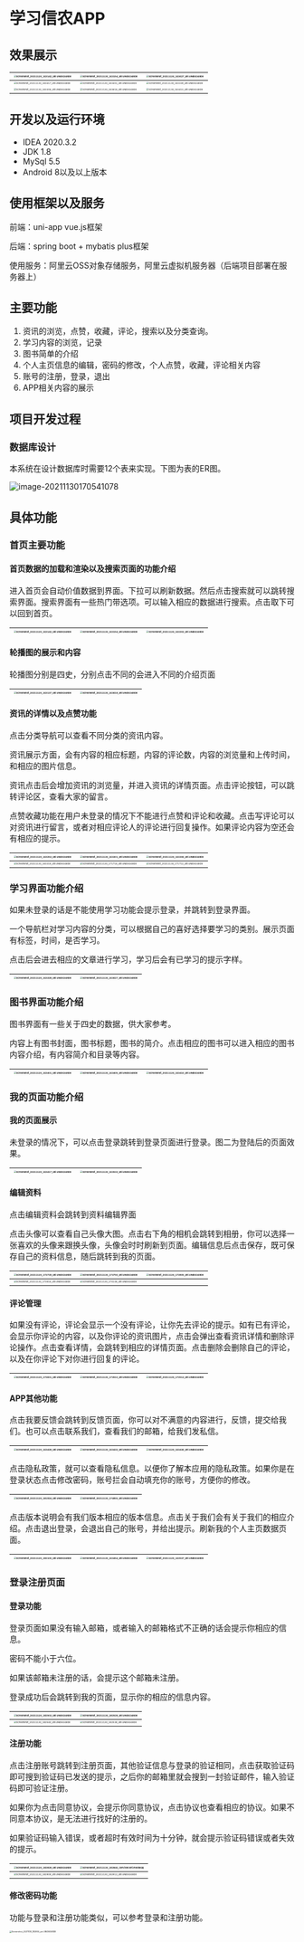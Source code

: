 # 学习信农APP

## 效果展示

| <img src="images\Screenshot_20211130_163142_uni.UNID6348DE.jpg" alt="Screenshot_20211130_163142_uni.UNID6348DE" style="zoom:25%;" /> | <img src="images\Screenshot_20211130_163154_uni.UNID6348DE.jpg" alt="Screenshot_20211130_163154_uni.UNID6348DE" style="zoom:25%;" /> | <img src="images\Screenshot_20211130_163627_uni.UNID6348DE.jpg" alt="Screenshot_20211130_163627_uni.UNID6348DE" style="zoom:25%;" /> |
| ------------------------------------------------------------ | ------------------------------------------------------------ | ------------------------------------------------------------ |
| <img src="images\Screenshot_20211130_163417_uni.UNID6348DE.jpg" alt="Screenshot_20211130_163417_uni.UNID6348DE" style="zoom:25%;" /> | <img src="images\Screenshot_20211130_163401_uni.UNID6348DE.jpg" alt="Screenshot_20211130_163401_uni.UNID6348DE" style="zoom:25%;" /> | <img src="images\Screenshot_20211130_163339_uni.UNID6348DE.jpg" alt="Screenshot_20211130_163339_uni.UNID6348DE" style="zoom:25%;" /> |
| <img src="images\Screenshot_20211130_163306_uni.UNID6348DE.jpg" alt="Screenshot_20211130_163306_uni.UNID6348DE" style="zoom:25%;" /> | <img src="images\Screenshot_20211130_163618_uni.UNID6348DE.jpg" alt="Screenshot_20211130_163618_uni.UNID6348DE" style="zoom:25%;" /> | <img src="images\Screenshot_20211130_163410_uni.UNID6348DE.jpg" alt="Screenshot_20211130_163410_uni.UNID6348DE" style="zoom:25%;" /> |

## 开发以及运行环境

- IDEA 2020.3.2
- JDK 1.8
- MySql 5.5
- Android 8以及以上版本

## 使用框架以及服务

前端：uni-app vue.js框架

后端：spring boot + mybatis plus框架

使用服务：阿里云OSS对象存储服务，阿里云虚拟机服务器（后端项目部署在服务器上）

##  主要功能

1. 资讯的浏览，点赞，收藏，评论，搜索以及分类查询。
2. 学习内容的浏览，记录
3. 图书简单的介绍
4. 个人主页信息的编辑，密码的修改，个人点赞，收藏，评论相关内容
5. 账号的注册，登录，退出
6. APP相关内容的展示

## 项目开发过程

###  数据库设计

本系统在设计数据库时需要12个表来实现。下图为表的ER图。

![image-20211130170541078](C:\Users\大坏蛋\AppData\Roaming\Typora\typora-user-images\image-20211130170541078.png)

## 具体功能

### 首页主要功能

#### 首页数据的加载和渲染以及搜索页面的功能介绍

进入首页会自动价值数据到界面。下拉可以刷新数据。然后点击搜索就可以跳转搜索界面。搜索界面有一些热门带选项。可以输入相应的数据进行搜索。点击取下可以回到首页。

| <img src="images\Screenshot_20211130_163142_uni.UNID6348DE.jpg" alt="Screenshot_20211130_163142_uni.UNID6348DE" style="zoom:25%;" /> | <img src="images\Screenshot_20211130_163154_uni.UNID6348DE.jpg" alt="Screenshot_20211130_163154_uni.UNID6348DE" style="zoom:25%;" /> | <img src="images\Screenshot_20211130_163202_uni.UNID6348DE.jpg" alt="Screenshot_20211130_163202_uni.UNID6348DE" style="zoom:25%;" /> |
| ------------------------------------------------------------ | ------------------------------------------------------------ | ------------------------------------------------------------ |

#### 轮播图的展示和内容

轮播图分别是四史，分别点击不同的会进入不同的介绍页面

| <img src="images\Screenshot_20211130_163137_uni.UNID6348DE.jpg" alt="Screenshot_20211130_163137_uni.UNID6348DE" style="zoom:25%;" /> | <img src="images\Screenshot_20211130_163618_uni.UNID6348DE.jpg" alt="Screenshot_20211130_163618_uni.UNID6348DE" style="zoom:25%;" /> |
| ------------------------------------------------------------ | ------------------------------------------------------------ |



#### 资讯的详情以及点赞功能

点击分类导航可以查看不同分类的资讯内容。

资讯展示方面，会有内容的相应标题，内容的评论数，内容的浏览量和上传时间，和相应的图片信息。

资讯点击后会增加资讯的浏览量，并进入资讯的详情页面。点击评论按钮，可以跳转评论区，查看大家的留言。

点赞收藏功能在用户未登录的情况下不能进行点赞和评论和收藏。点击写评论可以对资讯进行留言，或者对相应评论人的评论进行回复操作。如果评论内容为空还会有相应的提示。

| <img src="images\Screenshot_20211130_163253_uni.UNID6348DE.jpg" alt="Screenshot_20211130_163253_uni.UNID6348DE" style="zoom:25%;" /> | <img src="images\Screenshot_20211130_163301_uni.UNID6348DE.jpg" alt="Screenshot_20211130_163301_uni.UNID6348DE" style="zoom:25%;" /> | <img src="images\Screenshot_20211130_163306_uni.UNID6348DE.jpg" alt="Screenshot_20211130_163306_uni.UNID6348DE" style="zoom:25%;" /> |
| ------------------------------------------------------------ | ------------------------------------------------------------ | ------------------------------------------------------------ |
| <img src="images\Screenshot_20211130_163319_uni.UNID6348DE.jpg" alt="Screenshot_20211130_163319_uni.UNID6348DE" style="zoom:25%;" /> | <img src="images\Screenshot_20211130_171718_uni.UNID6348DE.jpg" alt="Screenshot_20211130_171718_uni.UNID6348DE" style="zoom:25%;" /> | <img src="images\Screenshot_20211130_171712_uni.UNID6348DE.jpg" alt="Screenshot_20211130_171712_uni.UNID6348DE" style="zoom:25%;" /> |

### 学习界面功能介绍

如果未登录的话是不能使用学习功能会提示登录，并跳转到登录界面。

一个导航栏对学习内容的分类，可以根据自己的喜好选择要学习的类别。展示页面有标签，时间，是否学习。

点击后会进去相应的文章进行学习，学习后会有已学习的提示字样。

| <img src="images\Screenshot_20211130_163328_uni.UNID6348DE.jpg" alt="Screenshot_20211130_163328_uni.UNID6348DE" style="zoom:25%;" /> | <img src="images\Screenshot_20211130_163627_uni.UNID6348DE.jpg" alt="Screenshot_20211130_163627_uni.UNID6348DE" style="zoom: 25%;" /> |
| ------------------------------------------------------------ | ------------------------------------------------------------ |

### 图书界面功能介绍

图书界面有一些关于四史的数据，供大家参考。

内容上有图书封面，图书标题，图书的简介。点击相应的图书可以进入相应的图书内容介绍，有内容简介和目录等内容。

| <img src="images\Screenshot_20211130_163401_uni.UNID6348DE.jpg" alt="Screenshot_20211130_163401_uni.UNID6348DE" style="zoom:25%;" /> | <img src="images\Screenshot_20211130_163405_uni.UNID6348DE.jpg" alt="Screenshot_20211130_163405_uni.UNID6348DE" style="zoom:25%;" /> | <img src="images\Screenshot_20211130_163410_uni.UNID6348DE.jpg" alt="Screenshot_20211130_163410_uni.UNID6348DE" style="zoom:25%;" /> |
| ------------------------------------------------------------ | ------------------------------------------------------------ | ------------------------------------------------------------ |

### 我的页面功能介绍

#### 我的页面展示

未登录的情况下，可以点击登录跳转到登录页面进行登录。图二为登陆后的页面效果。

| <img src="images\Screenshot_20211130_163417_uni.UNID6348DE.jpg" alt="Screenshot_20211130_163417_uni.UNID6348DE" style="zoom:25%;" /> | <img src="images\Screenshot_20211130_163533_uni.UNID6348DE.jpg" alt="Screenshot_20211130_163533_uni.UNID6348DE" style="zoom:25%;" /> |
| ------------------------------------------------------------ | ------------------------------------------------------------ |

#### 编辑资料

点击编辑资料会跳转到资料编辑界面

点击头像可以查看自己头像大图。点击右下角的相机会跳转到相册，你可以选择一张喜欢的头像来跟换头像，头像会时时刷新到页面。编辑信息后点击保存，既可保存自己的资料信息，随后跳转到我的页面。

| <img src="images\Screenshot_20211130_173739_uni.UNID6348DE.jpg" alt="Screenshot_20211130_173739_uni.UNID6348DE" style="zoom:25%;" /> | <img src="images\Screenshot_20211130_173750_uni.UNID6348DE.jpg" alt="Screenshot_20211130_173750_uni.UNID6348DE" style="zoom:25%;" /> | <img src="images\Screenshot_20211130_173805_uni.UNID6348DE.jpg" alt="Screenshot_20211130_173805_uni.UNID6348DE" style="zoom:25%;" /> |
| ------------------------------------------------------------ | ------------------------------------------------------------ | ------------------------------------------------------------ |
| <img src="images\Screenshot_20211130_173816_uni.UNID6348DE.jpg" alt="Screenshot_20211130_173816_uni.UNID6348DE" style="zoom:25%;" /> | <img src="images\Screenshot_20211130_174136_uni.UNID6348DE.jpg" alt="Screenshot_20211130_174136_uni.UNID6348DE" style="zoom:25%;" /> |                                                              |

#### 评论管理

如果没有评论，评论会显示一个没有评论，让你先去评论的提示。如有已有评论，会显示你评论的内容，以及你评论的资讯图片，点击会弹出查看资讯详情和删除评论操作。点击查看详情，会跳转到相应的详情页面。点击删除会删除自己的评论，以及在你评论下对你进行回复的评论。

| <img src="images\Screenshot_20211130_173601_uni.UNID6348DE.jpg" alt="Screenshot_20211130_173601_uni.UNID6348DE" style="zoom:25%;" /> | <img src="images\Screenshot_20211130_173510_uni.UNID6348DE.jpg" alt="Screenshot_20211130_173510_uni.UNID6348DE" style="zoom:25%;" /> | <img src="images\Screenshot_20211130_173513_uni.UNID6348DE.jpg" alt="Screenshot_20211130_173513_uni.UNID6348DE" style="zoom:25%;" /> |
| ------------------------------------------------------------ | ------------------------------------------------------------ | ------------------------------------------------------------ |

#### APP其他功能

点击我要反馈会跳转到反馈页面，你可以对不满意的内容进行，反馈，提交给我们。也可以点击联系我们，查看我们的邮箱，给我们发私信。

| <img src="images\Screenshot_20211130_163428_uni.UNID6348DE.jpg" alt="Screenshot_20211130_163428_uni.UNID6348DE" style="zoom:25%;" /> | <img src="images\Screenshot_20211130_163432_uni.UNID6348DE.jpg" alt="Screenshot_20211130_163432_uni.UNID6348DE" style="zoom:25%;" /> | <img src="images\Screenshot_20211130_163436_uni.UNID6348DE.jpg" alt="Screenshot_20211130_163436_uni.UNID6348DE" style="zoom:25%;" /> |
| ------------------------------------------------------------ | ------------------------------------------------------------ | ------------------------------------------------------------ |

点击隐私政策，就可以查看隐私信息。以便你了解本应用的隐私政策。如果你是在登录状态点击修改密码，账号拦会自动填充你的账号，方便你的修改。

| <img src="images\Screenshot_20211130_181924_uni.UNID6348DE.jpg" alt="Screenshot_20211130_181924_uni.UNID6348DE" style="zoom:25%;" /> | <img src="images\Screenshot_20211130_174855_uni.UNID6348DE.jpg" alt="Screenshot_20211130_174855_uni.UNID6348DE" style="zoom:25%;" /> |
| ------------------------------------------------------------ | ------------------------------------------------------------ |

点击版本说明会有我们版本相应的版本信息。点击关于我们会有关于我们的相应介绍。点击退出登录，会退出自己的账号，并给出提示。刷新我的个人主页数据页面。

| <img src="images\Screenshot_20211130_182100_uni.UNID6348DE.jpg" alt="Screenshot_20211130_182100_uni.UNID6348DE" style="zoom:25%;" /> | <img src="images\Screenshot_20211130_163454_uni.UNID6348DE.jpg" alt="Screenshot_20211130_163454_uni.UNID6348DE" style="zoom:25%;" /> | <img src="images\Screenshot_20211130_163537_uni.UNID6348DE.jpg" alt="Screenshot_20211130_163537_uni.UNID6348DE" style="zoom:25%;" /> |
| ------------------------------------------------------------ | ------------------------------------------------------------ | ------------------------------------------------------------ |

### 登录注册页面

#### 登录功能

登录页面如果没有输入邮箱，或者输入的邮箱格式不正确的话会提示你相应的信息。

密码不能小于六位。

如果该邮箱未注册的话，会提示这个邮箱未注册。

登录成功后会跳转到我的页面，显示你的相应的信息内容。

| <img src="images\Screenshot_20211130_182503_uni.UNID6348DE.jpg" alt="Screenshot_20211130_182503_uni.UNID6348DE" style="zoom:25%;" /> | <img src="images\Screenshot_20211130_182528_uni.UNID6348DE.jpg" alt="Screenshot_20211130_182528_uni.UNID6348DE" style="zoom:25%;" /> |
| ------------------------------------------------------------ | ------------------------------------------------------------ |
| <img src="images\Screenshot_20211130_182540_uni.UNID6348DE.jpg" alt="Screenshot_20211130_182540_uni.UNID6348DE" style="zoom:25%;" /> | <img src="images\Screenshot_20211130_182538_uni.UNID6348DE.jpg" alt="Screenshot_20211130_182538_uni.UNID6348DE" style="zoom:25%;" /> |

#### 注册功能

点击注册账号跳转到注册页面，其他验证信息与登录的验证相同，点击获取验证码即可搜到验证码已发送的提示，之后你的邮箱里就会搜到一封验证邮件，输入验证码即可验证注册。

如果你为点击同意协议，会提示你同意协议，点击协议也查看相应的协议。如果不同意本协议，是无法进行找好的注册的。

如果验证码输入错误，或者超时有效时间为十分钟，就会提示验证码错误或者失效的提示。

| <img src="images\Screenshot_20211130_182828_uni.UNID6348DE.jpg" alt="Screenshot_20211130_182828_uni.UNID6348DE" style="zoom:25%;" /> | <img src="images\Screenshot_20211130_182846_com.tencent.mobileqq.jpg" alt="Screenshot_20211130_182846_com.tencent.mobileqq" style="zoom:25%;" /> |
| ------------------------------------------------------------ | ------------------------------------------------------------ |
| <img src="images\Screenshot_20211130_182909_uni.UNID6348DE.jpg" alt="Screenshot_20211130_182909_uni.UNID6348DE" style="zoom:25%;" /> | <img src="images\Screenshot_20211130_182913_uni.UNID6348DE.jpg" alt="Screenshot_20211130_182913_uni.UNID6348DE" style="zoom:25%;" /> |

#### 修改密码功能

功能与登录和注册功能类似，可以参考登录和注册功能。

<img src="images\Screenshot_20211130_182955_uni.UNID6348DE.jpg" alt="Screenshot_20211130_182955_uni.UNID6348DE" style="zoom:25%;" />

